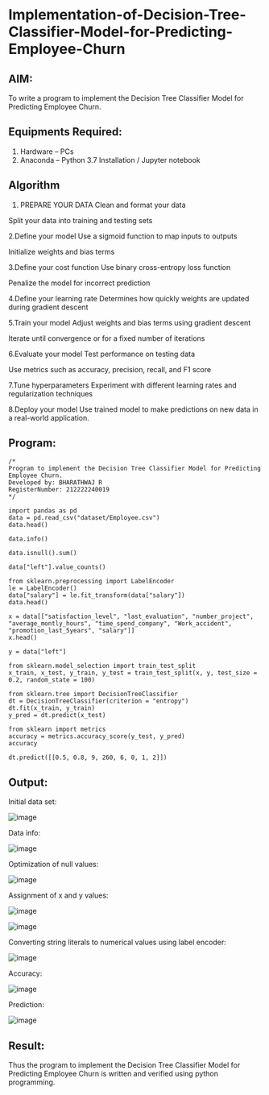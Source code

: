 # Implementation-of-Decision-Tree-Classifier-Model-for-Predicting-Employee-Churn

## AIM:
To write a program to implement the Decision Tree Classifier Model for Predicting Employee Churn.

## Equipments Required:
1. Hardware – PCs
2. Anaconda – Python 3.7 Installation / Jupyter notebook

## Algorithm
1. PREPARE YOUR DATA
Clean and format your data

Split your data into training and testing sets

2.Define your model
Use a sigmoid function to map inputs to outputs

Initialize weights and bias terms

3.Define your cost function
Use binary cross-entropy loss function

Penalize the model for incorrect prediction

4.Define your learning rate
Determines how quickly weights are updated during gradient descent

5.Train your model
Adjust weights and bias terms using gradient descent

Iterate until convergence or for a fixed number of iterations

6.Evaluate your model
Test performance on testing data

Use metrics such as accuracy, precision, recall, and F1 score

7.Tune hyperparameters
Experiment with different learning rates and regularization techniques

8.Deploy your model
Use trained model to make predictions on new data in a real-world application. 

## Program:
```
/*
Program to implement the Decision Tree Classifier Model for Predicting Employee Churn.
Developed by: BHARATHWAJ R
RegisterNumber: 212222240019
*/

import pandas as pd
data = pd.read_csv("dataset/Employee.csv")
data.head()

data.info()

data.isnull().sum()

data["left"].value_counts()

from sklearn.preprocessing import LabelEncoder
le = LabelEncoder()
data["salary"] = le.fit_transform(data["salary"])
data.head()

x = data[["satisfaction_level", "last_evaluation", "number_project", "average_montly_hours", "time_spend_company", "Work_accident", "promotion_last_5years", "salary"]]
x.head()

y = data["left"]

from sklearn.model_selection import train_test_split
x_train, x_test, y_train, y_test = train_test_split(x, y, test_size = 0.2, random_state = 100)

from sklearn.tree import DecisionTreeClassifier
dt = DecisionTreeClassifier(criterion = "entropy")
dt.fit(x_train, y_train)
y_pred = dt.predict(x_test)

from sklearn import metrics
accuracy = metrics.accuracy_score(y_test, y_pred)
accuracy

dt.predict([[0.5, 0.8, 9, 260, 6, 0, 1, 2]])
```

## Output:
Initial data set:

![image](https://github.com/BHARATHWAJRAMESH/Implementation-of-Decision-Tree-Classifier-Model-for-Predicting-Employee-Churn/assets/119394248/4f3a07ea-7da4-4900-90b1-881143d3d9bb)


Data info:

![image](https://github.com/BHARATHWAJRAMESH/Implementation-of-Decision-Tree-Classifier-Model-for-Predicting-Employee-Churn/assets/119394248/34c23dfe-6561-4df2-8d1f-433bca1dc195)



Optimization of null values:

![image](https://github.com/BHARATHWAJRAMESH/Implementation-of-Decision-Tree-Classifier-Model-for-Predicting-Employee-Churn/assets/119394248/da2433e0-2733-4e25-89c0-ef970abf97ec)



Assignment of x and y values:

![image](https://github.com/BHARATHWAJRAMESH/Implementation-of-Decision-Tree-Classifier-Model-for-Predicting-Employee-Churn/assets/119394248/d3bd55f7-cb89-4857-b4d1-6a80b79e1daf)


![image](https://github.com/BHARATHWAJRAMESH/Implementation-of-Decision-Tree-Classifier-Model-for-Predicting-Employee-Churn/assets/119394248/a3c18fa7-2868-4f36-93c3-a2a6225ca7f1)






Converting string literals to numerical values using label encoder:

![image](https://github.com/BHARATHWAJRAMESH/Implementation-of-Decision-Tree-Classifier-Model-for-Predicting-Employee-Churn/assets/119394248/ab8f19f6-3471-4e73-956f-f3d1dae092dd)



Accuracy:

![image](https://github.com/BHARATHWAJRAMESH/Implementation-of-Decision-Tree-Classifier-Model-for-Predicting-Employee-Churn/assets/119394248/7d9f3054-fd32-4a29-98e8-adbf5a65deab)



Prediction:

![image](https://github.com/BHARATHWAJRAMESH/Implementation-of-Decision-Tree-Classifier-Model-for-Predicting-Employee-Churn/assets/119394248/b9165d02-866b-4eb3-94de-940b8d070441)




## Result:
Thus the program to implement the  Decision Tree Classifier Model for Predicting Employee Churn is written and verified using python programming.
